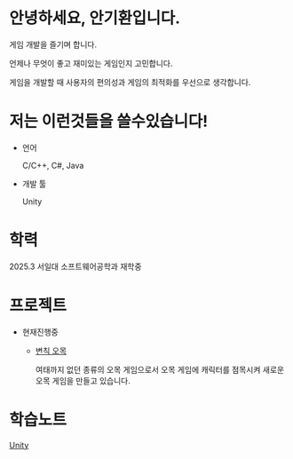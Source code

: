 # 안녕하세요, 안기환입니다.
게임 개발을 즐기며 합니다.

언제나 무엇이 좋고 재미있는 게임인지 고민합니다.

게임을 개발할 때 사용자의 편의성과 게임의 최적화를 우선으로 생각합니다.
# 저는 이런것들을 쓸수있습니다!
* 언어

  C/C++, C#, Java
* 개발 툴

  Unity
# 학력
2025.3 서일대 소프트웨어공학과 재학중
# 프로젝트
* 현재진행중
  * [변칙 오목](https://github.com/JIN-YOO-YU/Omok "변칙 오목" )

    여태까지 없던 종류의 오목 게임으로서 오목 게임에 캐릭터를 점목시켜 새로운 오목 게임을 만들고 있습니다.
# 학습노트
[Unity](./UnityHaks "변칙오목")
